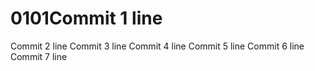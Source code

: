 # 0101Commit 1 line
Commit 2 line
Commit 3 line
Commit 4 line
Commit 5 line
Commit 6 line
Commit 7 line
